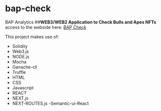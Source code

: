 # bap-check
BAP Analytics
##**WEB3/WEB2 Application to Check Bulls and Apes NFTs**
access to the webside here: [BAP Check](https://bap-check.vercel.app/)

This project makes use of: 
- Solidity
- Web3.js
- NODE.js
- Mocha
- Ganache-cli
- Truffle
- HTML
- CSS
- Javascript
- REACT
- NEXT.js
- NEXT-ROUTES.js
-Semantic-ui-React
